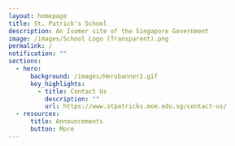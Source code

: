 ```yaml
---
layout: homepage
title: St. Patrick's School
description: An Isomer site of the Singapore Government
image: /images/School Logo (Transparent).png
permalink: /
notification: ""
sections:
  - hero:
      background: /images/Herobanner2.gif
      key_highlights:
        - title: Contact Us
          description: ""
          url: https://www.stpatricks.moe.edu.sg/contact-us/
  - resources:
      title: Announcements
      button: More
---
```

